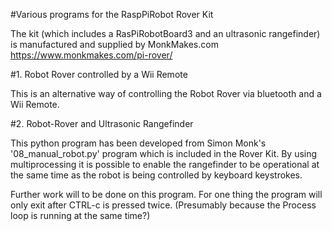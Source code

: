 #Various programs for the RaspPiRobot Rover Kit 

The kit (which includes a RasPiRobotBoard3 and an ultrasonic rangefinder) is manufactured and supplied by MonkMakes.com
https://www.monkmakes.com/pi-rover/

#1. Robot Rover controlled by a Wii Remote

This is an alternative way of controlling the Robot Rover via bluetooth and a Wii Remote. 

#2. Robot-Rover and Ultrasonic Rangefinder

This python program has been developed from Simon Monk's '08_manual_robot.py' program which is included in the Rover Kit. By using multiprocessing it is possible to enable the rangefinder to be operational at the same time as the robot is being controlled by keyboard keystrokes.

Further work will to be done on this program. For one thing the program will only exit after CTRL-c is pressed twice. (Presumably because the Process loop is running at the same time?)

